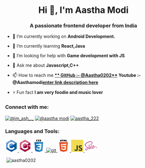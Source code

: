 <h1 align="center">Hi 👋, I'm Aastha Modi</h1>
<h3 align="center">A passionate frontend developer from India</h3>



- 🔭 I’m currently working on **Android Development.**

- 🌱 I’m currently learning **React,Java**

- 🤝 I’m looking for help with **Game development with JS**

- 💬 Ask me about **Javascript,C++**

- 📫 How to reach me **[** GitHub :-  @Aastha0202**](https://github.com/Aastha0202)
                     Youtube :-  @Aasthamodi[enter link description here](https://www.youtube.com/channel/UC7cvtPOAcHXvr7Xa4xE0BpQ)**

- ⚡ Fun fact **I am very foodie and music lover**

<h3 align="left">Connect with me:</h3>
<p align="left">
<a href="https://instagram.com/@im_ash_._" target="blank"><img align="center" src="https://raw.githubusercontent.com/rahuldkjain/github-profile-readme-generator/neutral-icons/src/images/icons/Social/instagram.svg" alt="@im_ash_._" height="30" width="40" /></a>
<a href="https://www.youtube.com/c/@aastha modi" target="blank"><img align="center" src="https://raw.githubusercontent.com/rahuldkjain/github-profile-readme-generator/neutral-icons/src/images/icons/Social/youtube.svg" alt="@aastha modi" height="30" width="40" /></a>
<a href="https://www.codechef.com/users/aastha_222" target="blank"><img align="center" src="https://cdn.jsdelivr.net/npm/simple-icons@3.1.0/icons/codechef.svg" alt="aastha_222" height="30" width="40" /></a>
</p>

<h3 align="left">Languages and Tools:</h3>
<p align="left"> <a href="https://www.cprogramming.com/" target="_blank"> <img src="https://raw.githubusercontent.com/devicons/devicon/master/icons/c/c-original.svg" alt="c" width="40" height="40"/> </a> <a href="https://www.w3schools.com/cpp/" target="_blank"> <img src="https://raw.githubusercontent.com/devicons/devicon/master/icons/cplusplus/cplusplus-original.svg" alt="cplusplus" width="40" height="40"/> </a> <a href="https://www.w3schools.com/css/" target="_blank"> <img src="https://raw.githubusercontent.com/devicons/devicon/master/icons/css3/css3-original-wordmark.svg" alt="css3" width="40" height="40"/> </a> <a href="https://git-scm.com/" target="_blank"> <img src="https://www.vectorlogo.zone/logos/git-scm/git-scm-icon.svg" alt="git" width="40" height="40"/> </a> <a href="https://www.w3.org/html/" target="_blank"> <img src="https://raw.githubusercontent.com/devicons/devicon/master/icons/html5/html5-original-wordmark.svg" alt="html5" width="40" height="40"/> </a> <a href="https://developer.mozilla.org/en-US/docs/Web/JavaScript" target="_blank"> <img src="https://raw.githubusercontent.com/devicons/devicon/master/icons/javascript/javascript-original.svg" alt="javascript" width="40" height="40"/> </a> <a href="https://sass-lang.com" target="_blank"> <img src="https://raw.githubusercontent.com/devicons/devicon/master/icons/sass/sass-original.svg" alt="sass" width="40" height="40"/> </a> </p>

<p>&nbsp;<img align="center" src="https://github-readme-stats.vercel.app/api?username=aastha0202&show_icons=true&locale=en" alt="aastha0202" /></p>
